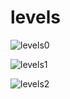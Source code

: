 # levels

![levels0](https://user-images.githubusercontent.com/53159393/144647731-c6fd1fca-1991-41cc-a3cd-a441a1de0e96.png)

![levels1](https://user-images.githubusercontent.com/53159393/144647738-9d1963c1-2401-47e3-b60e-bbe14aebfbf0.png)

![levels2](https://user-images.githubusercontent.com/53159393/144647791-8f694cfb-144b-42ba-be04-4b4d20037568.png)
